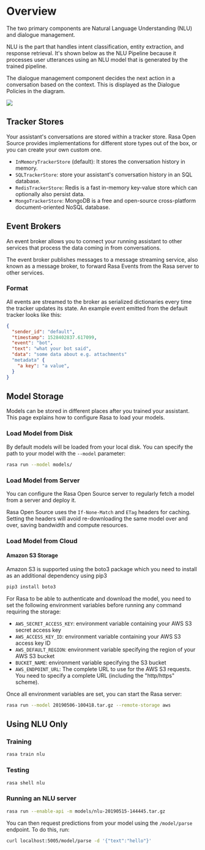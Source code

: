 # Overview

The two primary components are Natural Language Understanding (NLU) and dialogue management.

NLU is the part that handles intent classification, entity extraction, and response retrieval. It's shown below as the NLU Pipeline because it processes user utterances using an NLU model that is generated by the trained pipeline.

The dialogue management component decides the next action in a conversation based on the context. This is displayed as the Dialogue Policies in the diagram.

![](https://rasa.com/docs/rasa/img/architecture.png)


## Tracker Stores

Your assistant's conversations are stored within a tracker store. Rasa Open Source provides implementations for different store types out of the box, or you can create your own custom one.

- `InMemoryTrackerStore` (default): It stores the conversation history in memory.
- `SQLTrackerStore`: store your assistant's conversation history in an SQL database.
- `RedisTrackerStore`: Redis is a fast in-memory key-value store which can optionally also persist data.
- `MongoTrackerStore`: MongoDB is a free and open-source cross-platform document-oriented NoSQL database.


## Event Brokers

An event broker allows you to connect your running assistant to other services that process the data coming in from conversations. 

The event broker publishes messages to a message streaming service, also known as a message broker, to forward Rasa Events from the Rasa server to other services.

### Format

All events are streamed to the broker as serialized dictionaries every time the tracker updates its state. An example event emitted from the default tracker looks like this:

```json
{
  "sender_id": "default",
  "timestamp": 1528402837.617099,
  "event": "bot",
  "text": "what your bot said",
  "data": "some data about e.g. attachments"
  "metadata" {
    "a key": "a value",
  }
}
```

## Model Storage

Models can be stored in different places after you trained your assistant. This page explains how to configure Rasa to load your models.

### Load Model from Disk

By default models will be loaded from your local disk. You can specify the path to your model with the `--model` parameter:

```sh
rasa run --model models/
```

### Load Model from Server

You can configure the Rasa Open Source server to regularly fetch a model from a server and deploy it.

Rasa Open Source uses the `If-None-Match` and `ETag` headers for caching. Setting the headers will avoid re-downloading the same model over and over, saving bandwidth and compute resources.


### Load Model from Cloud

#### Amazon S3 Storage

Amazon S3 is supported using the boto3 package which you need to install as an additional dependency using pip3

```sh
pip3 install boto3
```

For Rasa to be able to authenticate and download the model, you need to set the following environment variables before running any command requiring the storage:

- `AWS_SECRET_ACCESS_KEY`: environment variable containing your AWS S3 secret access key
- `AWS_ACCESS_KEY_ID`: environment variable containing your AWS S3 access key ID
- `AWS_DEFAULT_REGION`: environment variable specifying the region of your AWS S3 bucket
- `BUCKET_NAME`: environment variable specifying the S3 bucket
- `AWS_ENDPOINT_URL`: The complete URL to use for the AWS S3 requests. You need to specify a complete URL (including the "http/https" scheme).

Once all environment variables are set, you can start the Rasa server:

```sh
rasa run --model 20190506-100418.tar.gz --remote-storage aws
```


## Using NLU Only

### Training

```sh
rasa train nlu
```

### Testing

```sh
rasa shell nlu
```

### Running an NLU server

```sh
rasa run --enable-api -m models/nlu-20190515-144445.tar.gz
```

You can then request predictions from your model using the `/model/parse` endpoint. To do this, run:

```sh
curl localhost:5005/model/parse -d '{"text":"hello"}'
```